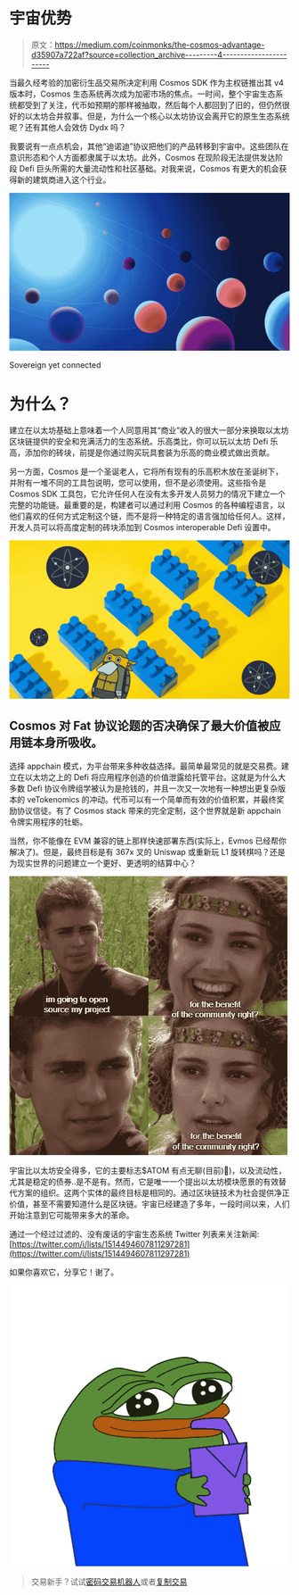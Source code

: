 # 宇宙优势

> 原文：<https://medium.com/coinmonks/the-cosmos-advantage-d35907a722af?source=collection_archive---------4----------------------->

当最久经考验的加密衍生品交易所决定利用 Cosmos SDK 作为主权链推出其 v4 版本时，Cosmos 生态系统再次成为加密市场的焦点。一时间，整个宇宙生态系统都受到了关注，代币如预期的那样被抽取，然后每个人都回到了旧的，但仍然很好的以太坊合并叙事。但是，为什么一个核心以太坊协议会离开它的原生生态系统呢？还有其他人会效仿 Dydx 吗？

我要说有一点点机会，其他“迪诺迪”协议把他们的产品转移到宇宙中。这些团队在意识形态和个人方面都隶属于以太坊。此外，Cosmos 在现阶段无法提供发达阶段 Defi 巨头所需的大量流动性和社区基础。对我来说，Cosmos 有更大的机会获得新的建筑商进入这个行业。

![](img/60211b2f99a647e9b0f9f2e8a7eacacf.png)

Sovereign yet connected

# 为什么？

建立在以太坊基础上意味着一个人同意用其“商业”收入的很大一部分来换取以太坊区块链提供的安全和充满活力的生态系统。乐高类比，你可以玩以太坊 Defi 乐高，添加你的砖块，前提是你通过购买玩具套装为乐高的商业模式做出贡献。

另一方面，Cosmos 是一个圣诞老人，它将所有现有的乐高积木放在圣诞树下，并附有一堆不同的工具包说明，您可以使用，但不是必须使用。这些指令是 Cosmos SDK 工具包，它允许任何人在没有太多开发人员努力的情况下建立一个完整的功能链。最重要的是，构建者可以通过利用 Cosmos 的各种编程语言，以他们喜欢的任何方式定制这个链，而不是将一种特定的语言强加给任何人。这样，开发人员可以将高度定制的砖块添加到 Cosmos interoperable Defi 设置中。

![](img/b2e1cbe531ee06dad33633e7ad6b2824.png)

## Cosmos 对 Fat 协议论题的否决确保了最大价值被应用链本身所吸收。

选择 appchain 模式，为平台带来多种收益选择。最简单最常见的就是交易费。建立在以太坊之上的 Defi 将应用程序创造的价值泄露给托管平台。这就是为什么大多数 Defi 协议令牌组学被认为是抢钱的，并且一次又一次地有一种想出更复杂版本的 veTokenomics 的冲动。代币可以有一个简单而有效的价值积累，并最终奖励协议信徒。有了 Cosmos stack 带来的完全定制，这个世界就是新 appchain 令牌实用程序的牡蛎。

当然，你不能像在 EVM 兼容的链上那样快速部署东西(实际上，Evmos 已经帮你解决了)。但是，最终目标是有 367x 叉的 Uniswap 或重新玩 L1 旋转棋吗？还是为现实世界的问题建立一个更好、更透明的结算中心？

![](img/fa3b95bd7c3fd3eefdb7fe05ddb9e905.png)

宇宙比以太坊安全得多，它的主要标志$ATOM 有点无聊(目前)👀)，以及流动性，尤其是稳定的债券..是不是有。然而，它是唯一一个提出以太坊模块愿景的有效替代方案的组织。这两个实体的最终目标是相同的。通过区块链技术为社会提供净正价值，甚至不需要知道什么是区块链。宇宙已经建造了多年，一段时间以来，人们开始注意到它可能带来多大的革命。

通过一个经过过滤的、没有废话的宇宙生态系统 Twitter 列表来关注新闻:[https://twitter.com/i/lists/1514494607811297281](https://twitter.com/i/lists/1514494607811297281)

如果你喜欢它，分享它！谢了。

![](img/6835ae673b91a34a8991b66af36e177e.png)

> 交易新手？试试[密码交易机器人](/coinmonks/crypto-trading-bot-c2ffce8acb2a)或者[复制交易](/coinmonks/top-10-crypto-copy-trading-platforms-for-beginners-d0c37c7d698c)